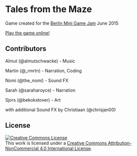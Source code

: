 # Tales from the Maze

Game created for the [Berlin Mini Game Jam](http://www.berlinminijam.de/) June 2015

[Play the game online!](http://bit.ly/1KhKpmX)

## Contributors

Almut (@almutschwacke) - Music

Martin (@_rmrtn) - Narration, Coding

Nomi (@the_nomi) - Sound FX

Sarah (@saraharoyce) - Narration

Sjors (@bekokstover) - Art

with additional Sound FX by Christiaan (@chrisjan00)

## License

<a rel="license" href="http://creativecommons.org/licenses/by-nc/4.0/"><img alt="Creative Commons License" style="border-width:0" src="https://i.creativecommons.org/l/by-nc/4.0/88x31.png" /></a><br />This work is licensed under a <a rel="license" href="http://creativecommons.org/licenses/by-nc/4.0/">Creative Commons Attribution-NonCommercial 4.0 International License</a>.
